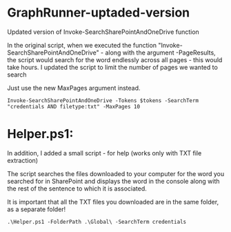 # GraphRunner-uptaded-version
Updated version of Invoke-SearchSharePointAndOneDrive function



In the original script, when we executed the function 
"Invoke-SearchSharePointAndOneDrive" - along with the argument -PageResults, the script would search for the word endlessly across all pages - this would take hours.
I updated the script to limit the number of pages we wanted to search

Just use the new MaxPages argument instead.

```powershell.exe
Invoke-SearchSharePointAndOneDrive -Tokens $tokens -SearchTerm "credentials AND filetype:txt" -MaxPages 10
```

# Helper.ps1:

In addition, I added a small script - for help (works only with TXT file extraction)

The script searches the files downloaded to your computer for the word you searched for in SharePoint  and displays the word in the console along with the rest of the sentence to which it is associated.

It is important that all the TXT files you downloaded are in the same folder, as a separate folder!

```powershell.exe
.\Helper.ps1 -FolderPath .\Global\ -SearchTerm credentials
```
